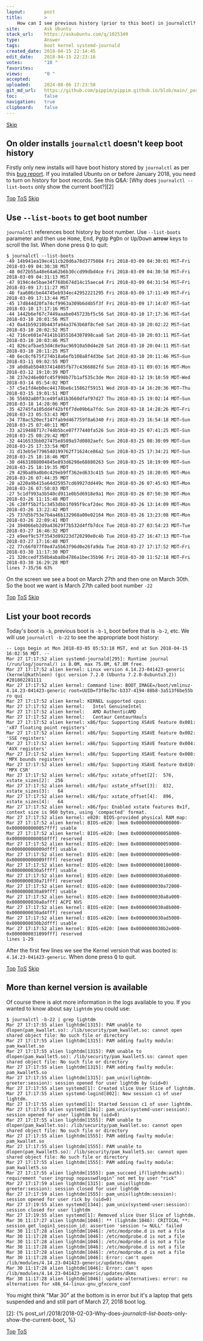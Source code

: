```yaml
---
layout:       post
title:        >
    How can I see previous history (prior to this boot) in journalctl?
site:         Ask Ubuntu
stack_url:    https://askubuntu.com/q/1025349
type:         Answer
tags:         boot kernel systemd-journald
created_date: 2018-04-15 22:14:45
edit_date:    2018-04-15 22:23:16
votes:        "10 "
favorites:    
views:        "0 "
accepted:     
uploaded:     2024-08-06 17:23:58
git_md_url:   https://github.com/pippim/pippim.github.io/blob/main/_posts/2018/2018-04-15-How-can-I-see-previous-history-_prior-to-this-boot_-in-journalctl_.md
toc:          false
navigation:   true
clipboard:    false
---
```



<a id="hdr1"></a>
<div class="hdr-bar">  <a href="#hdr2">Skip</a></div>

## On older installs `journalctl` doesn't keep boot history

Firstly only new installs will have boot history stored by `journalctl` as per this [bug report][1]. If you installed Ubuntu on or before January 2018, you need to turn on history for boot records. See this Q&A: [Why does `journalctl --list-boots` only show the current boot?][2]


<a id="hdr2"></a>
<div class="hdr-bar">  <a href="#">Top</a>  <a href="#hdr1">ToS</a>  <a href="#hdr3">Skip</a></div>

## Use `--list-boots` to get boot number

`journalctl` references boot history by boot number. Use `--list-boots` parameter and then use <kbd>Home</kbd>, <kbd>End</kbd>, <kbd>PgUp</kbd> <kbd>PgDn</kbd> or <kbd>Up</kbd>/<kbd>Down</kbd> **arrow** keys to scroll the list. When done press <kbd>Q</kbd> to quit:

``` 
$ journalctl --list-boots
-49 14b941ea19ec411cb20d6a78d3775084 Fri 2018-03-09 04:30:01 MST—Fri 2018-03-09 04:30:38 MST
-48 0d72b55a48e64a62b6b30ccd99dbd4ce Fri 2018-03-09 04:30:58 MST—Fri 2018-03-09 04:31:13 MST
-47 9194c4e5bae34f768b674d14c15aeca4 Fri 2018-03-09 04:31:54 MST—Fri 2018-03-09 17:11:27 MST
-46 faa606cbe44745eb934ec42952221295 Fri 2018-03-09 17:11:49 MST—Fri 2018-03-09 17:13:44 MST
-45 17d844d20fa74cf9963a309b6d4b5f3f Fri 2018-03-09 17:14:07 MST—Sat 2018-03-10 17:17:16 MST
-44 1442b6ef67c7449aaabe045723bf5c56 Sat 2018-03-10 17:17:36 MST—Sat 2018-03-10 20:01:56 MST
-43 0a41b59210b443fa94a3763b68f8cfe0 Sat 2018-03-10 20:02:22 MST—Sat 2018-03-10 20:02:52 MST
-42 716ce601e74141b1855164307898caa8 Sat 2018-03-10 20:03:11 MST—Sat 2018-03-10 20:03:46 MST
-41 826cafbae53d4c8e9ac96910a50d4e20 Sat 2018-03-10 20:04:11 MST—Sat 2018-03-10 20:11:25 MST
-40 6ec8cf675f274b18a6efb108a8f4d3be Sat 2018-03-10 20:11:46 MST—Sun 2018-03-11 09:02:55 MDT
-39 a0d8ab504037414885fb77c4366882fd Sun 2018-03-11 09:03:16 MDT—Mon 2018-03-12 19:10:39 MDT
-38 237e246e00fc45f998b77b1af535c3de Mon 2018-03-12 19:10:59 MDT—Wed 2018-03-14 05:54:02 MDT
-37 c5e1fd4eb0ec44178be6c15862f59151 Wed 2018-03-14 16:20:36 MDT—Thu 2018-03-15 19:01:51 MDT
-36 55692a80f3ce49fa81b3660dfaf97d27 Thu 2018-03-15 19:02:14 MDT—Sun 2018-03-18 14:28:06 MDT
-35 42745fa105dd4f42bf6f7de09b6a7fdc Sun 2018-03-18 14:28:26 MDT—Fri 2018-03-23 05:53:43 MDT
-34 778ac520ecf147fab9d467759f8a6340 Fri 2018-03-23 16:54:18 MDT—Sun 2018-03-25 07:40:11 MDT
-33 a219488717c744b5bce07f77440fa526 Sun 2018-03-25 07:41:25 MDT—Sun 2018-03-25 08:29:42 MDT
-32 4416533bb027475e8589a57d0802aefc Sun 2018-03-25 08:30:09 MDT—Sun 2018-03-25 17:33:54 MDT
-31 d13eb5e7796540199762f71624ce86a2 Sun 2018-03-25 17:34:21 MDT—Sun 2018-03-25 18:18:46 MDT
-30 d4631088004845e893d6298e68880263 Sun 2018-03-25 18:19:09 MDT—Sun 2018-03-25 18:19:35 MDT
-29 429ba89a0b0c429eb9ff362ed633c415 Sun 2018-03-25 18:20:05 MDT—Mon 2018-03-26 07:44:35 MDT
-28 a220a9b415a64d25957cd69927dd449c Mon 2018-03-26 07:45:03 MDT—Mon 2018-03-26 07:50:03 MDT
-27 5c1df993a3b540cd911e0b5d6918e9a1 Mon 2018-03-26 07:50:30 MDT—Mon 2018-03-26 11:15:48 MDT
-26 c28ff5b2f1c3453dbb1f095f9caf2dec Mon 2018-03-26 13:14:09 MDT—Mon 2018-03-26 13:22:42 MDT
-25 737d5b753e7b4a46b132968a00e02164 Mon 2018-03-26 13:23:08 MDT—Mon 2018-03-26 22:09:41 MDT
-24 394066eb2d9a43629f7b532d4ffb7dce Tue 2018-03-27 03:54:23 MDT—Tue 2018-03-27 16:46:32 MDT
-23 e9eef9c57f3543d09223d720290e0c4b Tue 2018-03-27 16:47:13 MDT—Tue 2018-03-27 17:16:48 MDT
-22 77c66f077f0e47a5b63f96d0e26fa9da Tue 2018-03-27 17:17:52 MDT—Fri 2018-03-30 11:17:30 MDT
-21 320ccedf358b4aba8b4786a1bec35b96 Fri 2018-03-30 11:52:18 MDT—Fri 2018-03-30 16:29:28 MDT
lines 7-35/56 63%
```

On the screen we see a boot on March 27th and then one on March 30th. So the boot we want is March 27th called boot number `-22`


<a id="hdr3"></a>
<div class="hdr-bar">  <a href="#">Top</a>  <a href="#hdr2">ToS</a>  <a href="#hdr4">Skip</a></div>

## List your boot records

Today's boot is `-b`, previous boot is `-b-1`, boot before that is `-b-2`, etc. We will use `journalctl -b-22` to see the appropriate boot history:

``` 
-- Logs begin at Mon 2018-03-05 05:53:18 MST, end at Sun 2018-04-15 16:02:56 MDT. --
Mar 27 17:17:52 alien systemd-journald[295]: Runtime journal (/run/log/journal/) is 8.0M, max 75.8M, 67.8M free.
Mar 27 17:17:52 alien kernel: Linux version 4.14.23-041423-generic (kernel@kathleen) (gcc version 7.2.0 (Ubuntu 7.2.0-8ubuntu3.2)) #201802281111 
Mar 27 17:17:52 alien kernel: Command line: BOOT_IMAGE=/boot/vmlinuz-4.14.23-041423-generic root=UUID=f3f8e7bc-b337-4194-88b8-3a513f6be55b ro qui
Mar 27 17:17:52 alien kernel: KERNEL supported cpus:
Mar 27 17:17:52 alien kernel:   Intel GenuineIntel
Mar 27 17:17:52 alien kernel:   AMD AuthenticAMD
Mar 27 17:17:52 alien kernel:   Centaur CentaurHauls
Mar 27 17:17:52 alien kernel: x86/fpu: Supporting XSAVE feature 0x001: 'x87 floating point registers'
Mar 27 17:17:52 alien kernel: x86/fpu: Supporting XSAVE feature 0x002: 'SSE registers'
Mar 27 17:17:52 alien kernel: x86/fpu: Supporting XSAVE feature 0x004: 'AVX registers'
Mar 27 17:17:52 alien kernel: x86/fpu: Supporting XSAVE feature 0x008: 'MPX bounds registers'
Mar 27 17:17:52 alien kernel: x86/fpu: Supporting XSAVE feature 0x010: 'MPX CSR'
Mar 27 17:17:52 alien kernel: x86/fpu: xstate_offset[2]:  576, xstate_sizes[2]:  256
Mar 27 17:17:52 alien kernel: x86/fpu: xstate_offset[3]:  832, xstate_sizes[3]:   64
Mar 27 17:17:52 alien kernel: x86/fpu: xstate_offset[4]:  896, xstate_sizes[4]:   64
Mar 27 17:17:52 alien kernel: x86/fpu: Enabled xstate features 0x1f, context size is 960 bytes, using 'compacted' format.
Mar 27 17:17:52 alien kernel: e820: BIOS-provided physical RAM map:
Mar 27 17:17:52 alien kernel: BIOS-e820: [mem 0x0000000000000000-0x0000000000057fff] usable
Mar 27 17:17:52 alien kernel: BIOS-e820: [mem 0x0000000000058000-0x0000000000058fff] reserved
Mar 27 17:17:52 alien kernel: BIOS-e820: [mem 0x0000000000059000-0x000000000009dfff] usable
Mar 27 17:17:52 alien kernel: BIOS-e820: [mem 0x000000000009e000-0x000000000009ffff] reserved
Mar 27 17:17:52 alien kernel: BIOS-e820: [mem 0x0000000000100000-0x0000000030a5ffff] usable
Mar 27 17:17:52 alien kernel: BIOS-e820: [mem 0x0000000030a60000-0x0000000030a71fff] reserved
Mar 27 17:17:52 alien kernel: BIOS-e820: [mem 0x0000000030a72000-0x0000000030a89fff] usable
Mar 27 17:17:52 alien kernel: BIOS-e820: [mem 0x0000000030a8a000-0x0000000030a8afff] ACPI NVS
Mar 27 17:17:52 alien kernel: BIOS-e820: [mem 0x0000000030a8b000-0x0000000030ad4fff] reserved
Mar 27 17:17:52 alien kernel: BIOS-e820: [mem 0x0000000030ad5000-0x0000000030b2dfff] usable
Mar 27 17:17:52 alien kernel: BIOS-e820: [mem 0x0000000030b2e000-0x0000000031099fff] reserved
lines 1-29
```

After the first few lines we see the Kernel version that was booted is: `4.14.23-041423-generic`. When done press <kbd>Q</kbd> to quit.


<a id="hdr4"></a>
<div class="hdr-bar">  <a href="#">Top</a>  <a href="#hdr3">ToS</a>  <a href="#hdr5">Skip</a></div>

## More than kernel version is available

Of course there is alot more information in the logs available to you. If you wanted to know about say `lightdm` you could use:

``` 
$ journalctl -b-22 | grep lightdm
Mar 27 17:17:55 alien lightdm[1315]: PAM unable to dlopen(pam_kwallet.so): /lib/security/pam_kwallet.so: cannot open shared object file: No such file or directory
Mar 27 17:17:55 alien lightdm[1315]: PAM adding faulty module: pam_kwallet.so
Mar 27 17:17:55 alien lightdm[1315]: PAM unable to dlopen(pam_kwallet5.so): /lib/security/pam_kwallet5.so: cannot open shared object file: No such file or directory
Mar 27 17:17:55 alien lightdm[1315]: PAM adding faulty module: pam_kwallet5.so
Mar 27 17:17:55 alien lightdm[1315]: pam_unix(lightdm-greeter:session): session opened for user lightdm by (uid=0)
Mar 27 17:17:55 alien systemd[1]: Created slice User Slice of lightdm.
Mar 27 17:17:55 alien systemd-logind[802]: New session c1 of user lightdm.
Mar 27 17:17:55 alien systemd[1]: Started Session c1 of user lightdm.
Mar 27 17:17:55 alien systemd[1341]: pam_unix(systemd-user:session): session opened for user lightdm by (uid=0)
Mar 27 17:17:55 alien lightdm[1555]: PAM unable to dlopen(pam_kwallet.so): /lib/security/pam_kwallet.so: cannot open shared object file: No such file or directory
Mar 27 17:17:55 alien lightdm[1555]: PAM adding faulty module: pam_kwallet.so
Mar 27 17:17:55 alien lightdm[1555]: PAM unable to dlopen(pam_kwallet5.so): /lib/security/pam_kwallet5.so: cannot open shared object file: No such file or directory
Mar 27 17:17:55 alien lightdm[1555]: PAM adding faulty module: pam_kwallet5.so
Mar 27 17:17:55 alien lightdm[1555]: pam_succeed_if(lightdm:auth): requirement "user ingroup nopasswdlogin" not met by user "rick"
Mar 27 17:17:59 alien lightdm[1315]: pam_unix(lightdm-greeter:session): session closed for user lightdm
Mar 27 17:17:59 alien lightdm[1555]: pam_unix(lightdm:session): session opened for user rick by (uid=0)
Mar 27 17:19:55 alien systemd[1344]: pam_unix(systemd-user:session): session closed for user lightdm
Mar 27 17:19:55 alien systemd[1]: Removed slice User Slice of lightdm.
Mar 30 11:17:27 alien lightdm[1046]: ** (lightdm:1046): CRITICAL **: session_get_login1_session_id: assertion 'session != NULL' failed
Mar 30 11:17:28 alien lightdm[1046]: /etc/modprobe.d is not a file
Mar 30 11:17:28 alien lightdm[1046]: /etc/modprobe.d is not a file
Mar 30 11:17:28 alien lightdm[1046]: /etc/modprobe.d is not a file
Mar 30 11:17:28 alien lightdm[1046]: /etc/modprobe.d is not a file
Mar 30 11:17:28 alien lightdm[1046]: /etc/modprobe.d is not a file
Mar 30 11:17:28 alien lightdm[1046]: Error: can't open /lib/modules/4.14.23-041423-generic/updates/dkms
Mar 30 11:17:28 alien lightdm[1046]: Error: can't open /lib/modules/4.14.23-041423-generic/updates/dkms
Mar 30 11:17:28 alien lightdm[1046]: update-alternatives: error: no alternatives for x86_64-linux-gnu_gfxcore_conf
```

You might think "Mar 30" at the bottom is in error but it's a laptop that gets suspended and and still part of March 27, 2018 boot log.

  [1]: https://bugs.launchpad.net/ubuntu/+source/systemd/+bug/1618188
  [2]: {% post_url /2018/2018-02-03-Why-does-_journalctl-list-boots_-only-show-the-current-boot_ %}



<a id="hdr5"></a>
<div class="hdr-bar">  <a href="#">Top</a>  <a href="#hdr4">ToS</a></div>

